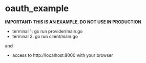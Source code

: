 oauth_example
=============

**IMPORTANT: THIS IS AN EXAMPLE. DO NOT USE IN PRODUCTION**

* terminal 1: go run provider/main.go
* terminal 2: go run client/main.go

and

* access to http://localhost:8000 with your browser
